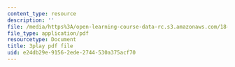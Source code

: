 ```yaml
---
content_type: resource
description: ''
file: /media/https%3A/open-learning-course-data-rc.s3.amazonaws.com/18-01sc-single-variable-calculus-fall-2010/e24db29e91562ede2744530a375acf70_ryLdyDrBfvI.pdf
file_type: application/pdf
resourcetype: Document
title: 3play pdf file
uid: e24db29e-9156-2ede-2744-530a375acf70
---
```

